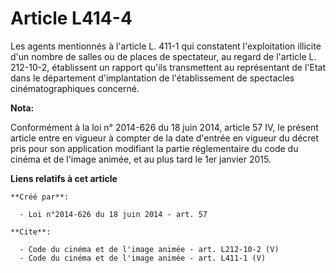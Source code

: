 # Article L414-4

Les agents mentionnés à l'article L. 411-1 qui constatent l'exploitation illicite d'un nombre de salles ou de places de
spectateur, au regard de l'article L. 212-10-2, établissent un rapport qu'ils transmettent au représentant de l'Etat dans le
département d'implantation de l'établissement de spectacles cinématographiques concerné.

**Nota:**

Conformément à la loi n° 2014-626 du 18 juin 2014, article 57 IV, le présent article entre en vigueur à compter de la date
d'entrée en vigueur du décret pris pour son application modifiant la partie réglementaire du code du cinéma et de l'image
animée, et au plus tard le 1er janvier 2015.

**Liens relatifs à cet article**

	**Créé par**:

	  - Loi n°2014-626 du 18 juin 2014 - art. 57

	**Cite**:

	  - Code du cinéma et de l'image animée - art. L212-10-2 (V)
	  - Code du cinéma et de l'image animée - art. L411-1 (V)
